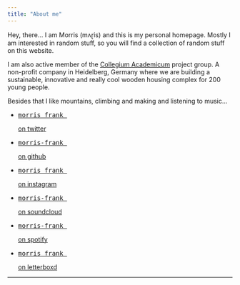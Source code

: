 ```yaml
---
title: "About me"
---
```


<div class="avatar"></div>

Hey, there… I am Morris (mʌɽis) and this is my personal homepage. Mostly I am interested in random stuff, so you will find a collection of random stuff on this website.

I am also active member of the [Collegium
Academicum](https://collegiumacademicum.de) project group. A non-profit company in Heidelberg, Germany where
we are building a sustainable, innovative and really cool wooden housing complex
for 200 young people.

Besides that I like mountains, climbing and making and listening to music…

<ul class="icons">
    <li><a class="icon-twitter" href="https://twitter.com/morris_frank_/"><pre>morris_frank_</pre> on twitter</a></li>
    <li><a class="icon-github" href="https://github.com/morris-frank"><pre>morris-frank </pre> on github</a></li>
    <li><a class="icon-insta" href="https://instagram.com/morris_frank_"><pre>morris_frank_</pre> on instagram</a></li>
    <li><a class="icon-soundcloud" href="https://soundcloud.com/morris-frank/"><pre>morris-frank </pre> on soundcloud</a></li>
    <li><a class="icon-spotify" href="https://open.spotify.com/user/11136399965/"><pre>morris-frank </pre> on spotify</a></li>
    <li><a class="icon-video" href="https://letterboxd.com/morris_frank/"><pre>morris_frank </pre> on letterboxd</a></li>
</ul>

<hr>
